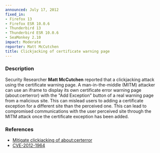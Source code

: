 ```yaml
---
announced: July 17, 2012
fixed_in:
- Firefox 13
- Firefox ESR 10.0.6
- Thunderbird 13
- Thunderbird ESR 10.0.6
- SeaMonkey 2.10
impact: Moderate
reporter: Matt McCutchen
title: Clickjacking of certificate warning page
---
```


<h3>Description</h3>

<p>Security Researcher <strong>Matt McCutchen</strong> reported that a
clickjacking attack using the certificate warning page. A man-in-the-middle
(MITM) attacker can use an iframe to display its own certificate error warning
page (about:certerror) with the "Add Exception" button of a real warning page
from a malicious site. This can mislead users to adding a certificate exception
for a different site than the perceived one. This can lead to compromised
communications with the user perceived site through the MITM attack once the
certificate exception has been added.
</p>


<h3>References</h3>

<ul>
  <li><a href="https://bugzilla.mozilla.org/show_bug.cgi?id=633691">
      Mitigate clickjacking of about:certerror</a></li>
  <li><a href="http://cve.mitre.org/cgi-bin/cvename.cgi?name=CVE-2012-1964" class="ex-ref">CVE-2012-1964</a></li>
</ul>



